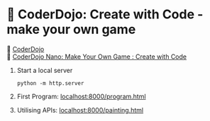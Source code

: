# :book: CoderDojo: Create with Code - make your own game

:link: [CoderDojo](https://coderdojo.com/)  
:link: [CoderDojo Nano: Make Your Own Game : Create with Code](https://www.bookdepository.com/CoderDojo-Nano--Make-Your-Own-Game/9781405284103)

1. Start a local server

    ```shell
    python -m http.server
    ```

2. First Program: [localhost:8000/program.html](http://localhost:8000/program.html)
3. Utilising APIs: [localhost:8000/painting.html](http://localhost:8000/painting.html)
